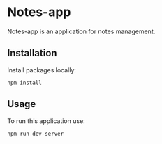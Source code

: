 # Notes-app

Notes-app is an application for notes management.

## Installation

Install packages locally:

```
npm install
```

## Usage

To run this application use:

```
npm run dev-server
```
